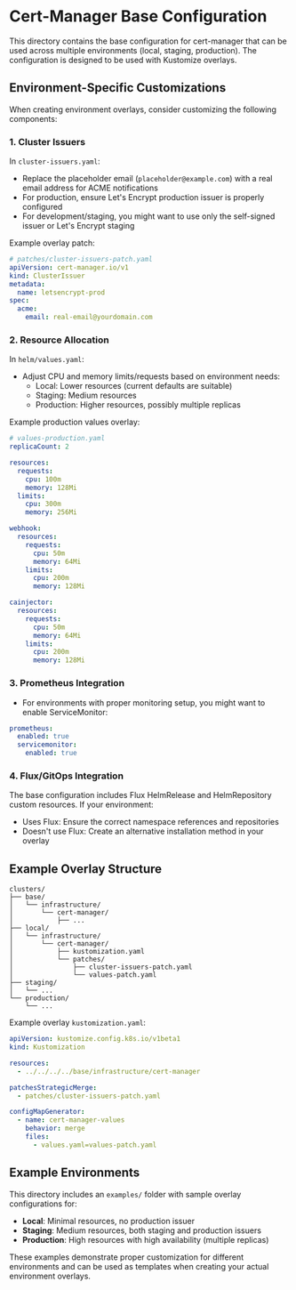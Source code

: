 # Cert-Manager Base Configuration

This directory contains the base configuration for cert-manager that can be used across multiple environments (local, staging, production). The configuration is designed to be used with Kustomize overlays.

## Environment-Specific Customizations

When creating environment overlays, consider customizing the following components:

### 1. Cluster Issuers

In `cluster-issuers.yaml`:

- Replace the placeholder email (`placeholder@example.com`) with a real email address for ACME notifications
- For production, ensure Let's Encrypt production issuer is properly configured
- For development/staging, you might want to use only the self-signed issuer or Let's Encrypt staging

Example overlay patch:

```yaml
# patches/cluster-issuers-patch.yaml
apiVersion: cert-manager.io/v1
kind: ClusterIssuer
metadata:
  name: letsencrypt-prod
spec:
  acme:
    email: real-email@yourdomain.com
```

### 2. Resource Allocation

In `helm/values.yaml`:

- Adjust CPU and memory limits/requests based on environment needs:
  - Local: Lower resources (current defaults are suitable)
  - Staging: Medium resources
  - Production: Higher resources, possibly multiple replicas

Example production values overlay:

```yaml
# values-production.yaml
replicaCount: 2

resources:
  requests:
    cpu: 100m
    memory: 128Mi
  limits:
    cpu: 300m
    memory: 256Mi

webhook:
  resources:
    requests:
      cpu: 50m
      memory: 64Mi
    limits:
      cpu: 200m
      memory: 128Mi

cainjector:
  resources:
    requests:
      cpu: 50m
      memory: 64Mi
    limits:
      cpu: 200m
      memory: 128Mi
```

### 3. Prometheus Integration

- For environments with proper monitoring setup, you might want to enable ServiceMonitor:

```yaml
prometheus:
  enabled: true
  servicemonitor:
    enabled: true
```

### 4. Flux/GitOps Integration

The base configuration includes Flux HelmRelease and HelmRepository custom resources. If your environment:

- Uses Flux: Ensure the correct namespace references and repositories
- Doesn't use Flux: Create an alternative installation method in your overlay

## Example Overlay Structure

```
clusters/
├── base/
│   └── infrastructure/
│       └── cert-manager/
│           ├── ...
├── local/
│   └── infrastructure/
│       └── cert-manager/
│           ├── kustomization.yaml
│           └── patches/
│               ├── cluster-issuers-patch.yaml
│               └── values-patch.yaml
├── staging/
│   └── ...
└── production/
    └── ...
```

Example overlay `kustomization.yaml`:

```yaml
apiVersion: kustomize.config.k8s.io/v1beta1
kind: Kustomization

resources:
  - ../../../../base/infrastructure/cert-manager

patchesStrategicMerge:
  - patches/cluster-issuers-patch.yaml

configMapGenerator:
  - name: cert-manager-values
    behavior: merge
    files:
      - values.yaml=values-patch.yaml
```

## Example Environments

This directory includes an `examples/` folder with sample overlay configurations for:

- **Local**: Minimal resources, no production issuer
- **Staging**: Medium resources, both staging and production issuers
- **Production**: High resources with high availability (multiple replicas)

These examples demonstrate proper customization for different environments and can be used
as templates when creating your actual environment overlays.
